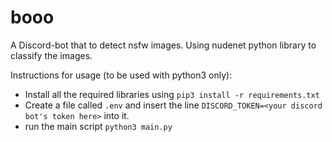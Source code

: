 # booo
A Discord-bot that to detect nsfw images. Using nudenet python library to classify the images.

Instructions for usage (to be used with python3 only):
- Install all the required libraries using `pip3 install -r requirements.txt`
- Create a file called `.env` and insert the line `DISCORD_TOKEN=<your discord bot's token here>` into it.
- run the main script `python3 main.py`

